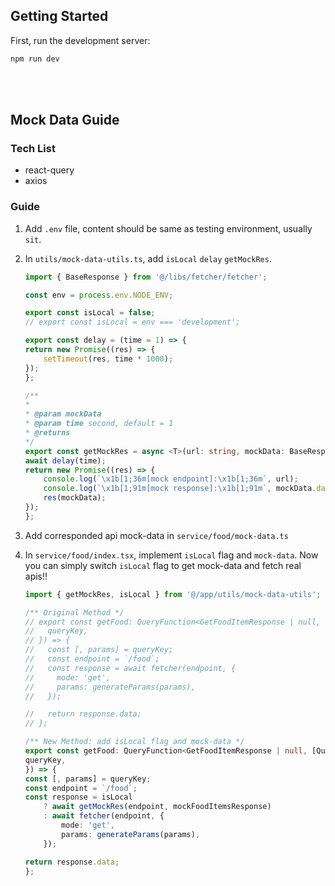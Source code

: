 
## Getting Started

First, run the development server:

```bash
npm run dev
```


</br>
</br>

## Mock Data Guide


### Tech List
- react-query
- axios

### Guide
1. Add `.env` file, content should be same as testing environment, usually `sit`.
2. In `utils/mock-data-utils.ts`, add `isLocal` `delay` `getMockRes`.
    ```Typescript
    import { BaseResponse } from '@/libs/fetcher/fetcher';

    const env = process.env.NODE_ENV;

    export const isLocal = false;
    // export const isLocal = env === 'development'; 

    export const delay = (time = 1) => {
    return new Promise((res) => {
        setTimeout(res, time * 1000);
    });
    };

    /**
    *
    * @param mockData
    * @param time second, default = 1
    * @returns
    */
    export const getMockRes = async <T>(url: string, mockData: BaseResponse<T>, time = 1): Promise<BaseResponse<T>> => {
    await delay(time);
    return new Promise((res) => {
        console.log(`\x1b[1;36m[mock endpoint]:\x1b[1;36m`, url);
        console.log(`\x1b[1;91m[mock response]:\x1b[1;91m`, mockData.data);
        res(mockData);
    });
    };

3. Add corresponded api mock-data in `service/food/mock-data.ts` 

4. In `service/food/index.tsx`, implement `isLocal` flag and `mock-data`. Now you can simply switch `isLocal` flag to get mock-data and fetch real apis!!

    ```Typescript
    import { getMockRes, isLocal } from '@/app/utils/mock-data-utils';

    /** Original Method */
    // export const getFood: QueryFunction<GetFoodItemResponse | null, [QueryKey.FOOD, GetFoodItemRequest]> = async ({
    //   queryKey,
    // }) => {
    //   const [, params] = queryKey;
    //   const endpoint = `/food`;
    //   const response = await fetcher(endpoint, {
    //     mode: 'get',
    //     params: generateParams(params),
    //   });

    //   return response.data;
    // };

    /** New Method: add isLocal flag and mock-data */
    export const getFood: QueryFunction<GetFoodItemResponse | null, [QueryKey.FOOD, GetFoodItemRequest]> = async ({
    queryKey,
    }) => {
    const [, params] = queryKey;
    const endpoint = `/food`;
    const response = isLocal
        ? await getMockRes(endpoint, mockFoodItemsResponse)
        : await fetcher(endpoint, {
            mode: 'get',
            params: generateParams(params),
        });

    return response.data;
    };